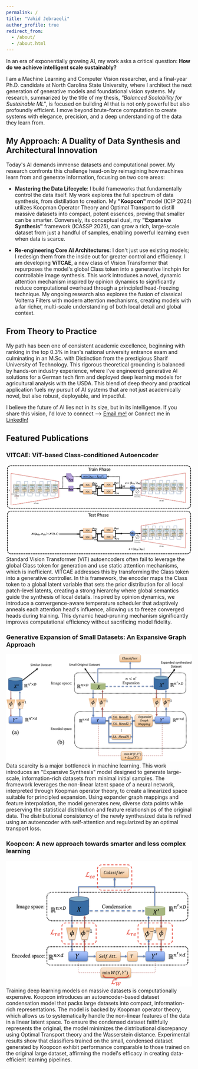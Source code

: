 ```yaml
---
permalink: /
title: "Vahid Jebraeeli"
author_profile: true
redirect_from: 
  - /about/
  - /about.html
---
```


In an era of exponentially growing AI, my work asks a critical question: **How do we achieve intelligent scale sustainably?**

I am a Machine Learning and Computer Vision researcher, and a final-year Ph.D. candidate at North Carolina State University, where I architect the next generation of generative models and foundational vision systems. My research, summarized by the title of my thesis, *"Balanced Scalability for Sustainable ML"*, is focused on building AI that is not only powerful but also profoundly efficient. I move beyond brute-force computation to create systems with elegance, precision, and a deep understanding of the data they learn from.

## My Approach: A Duality of Data Synthesis and Architectural Innovation

Today's AI demands immense datasets and computational power. My research confronts this challenge head-on by reimagining how machines learn from and generate information, focusing on two core areas:

* **Mastering the Data Lifecycle**: I build frameworks that fundamentally control the data itself. My work explores the full spectrum of data synthesis, from distillation to creation. My **"Koopcon"** model (ICIP 2024) utilizes Koopman Operator Theory and Optimal Transport to distill massive datasets into compact, potent essences, proving that smaller can be smarter. Conversely, its conceptual dual, my **"Expansive Synthesis"** framework (ICASSP 2025), can grow a rich, large-scale dataset from just a handful of samples, enabling powerful learning even when data is scarce.

* **Re-engineering Core AI Architectures**: I don't just use existing models; I redesign them from the inside out for greater control and efficiency. I am developing **ViTCAE**, a new class of Vision Transformer that repurposes the model's global Class token into a generative linchpin for controllable image synthesis. This work introduces a novel, dynamic attention mechanism inspired by opinion dynamics to significantly reduce computational overhead through a principled head-freezing technique. My ongoing research also explores the fusion of classical Volterra Filters with modern attention mechanisms, creating models with a far richer, multi-scale understanding of both local detail and global context.

## From Theory to Practice

My path has been one of consistent academic excellence, beginning with ranking in the top 0.3% in Iran's national university entrance exam and culminating in an M.Sc. with Distinction from the prestigious Sharif University of Technology. This rigorous theoretical grounding is balanced by hands-on industry experience, where I’ve engineered generative AI solutions for a German tech firm and deployed deep learning models for agricultural analysis with the USDA. This blend of deep theory and practical application fuels my pursuit of AI systems that are not just academically novel, but also robust, deployable, and impactful.

I believe the future of AI lies not in its size, but in its intelligence. If you share this vision, I'd love to connect --> [Email me!](mailto:vjebrae@ncsu.edu) or Connect me in [LinkedIn!](https://www.linkedin.com/in/vahid-jebraeeli-2a1406102/)

## Featured Publications

### VITCAE: ViT-based Class-conditioned Autoencoder
![VITCAE Architecture](/images/vitcae_architecture.png)
Standard Vision Transformer (ViT) autoencoders often fail to leverage the global Class token for generation and use static attention mechanisms, which is inefficient. VITCAE addresses this by transforming the Class token into a generative controller. In this framework, the encoder maps the Class token to a global latent variable that sets the prior distribution for all local patch-level latents, creating a strong hierarchy where global semantics guide the synthesis of local details. Inspired by opinion dynamics, we introduce a convergence-aware temperature scheduler that adaptively anneals each attention head's influence, allowing us to freeze converged heads during training. This dynamic head-pruning mechanism significantly improves computational efficiency without sacrificing model fidelity.

### Generative Expansion of Small Datasets: An Expansive Graph Approach
![Expansive Synthesis Architecture](/images/expansive_synthesis.png)
Data scarcity is a major bottleneck in machine learning. This work introduces an "Expansive Synthesis" model designed to generate large-scale, information-rich datasets from minimal initial samples. The framework leverages the non-linear latent space of a neural network, interpreted through Koopman operator theory, to create a linearized space suitable for principled expansion. Using expander graph mappings and feature interpolation, the model generates new, diverse data points while preserving the statistical distribution and feature relationships of the original data. The distributional consistency of the newly synthesized data is refined using an autoencoder with self-attention and regularized by an optimal transport loss.

### Koopcon: A new approach towards smarter and less complex learning
![Koopcon Architecture](/images/koopcon_architecture.png)
Training deep learning models on massive datasets is computationally expensive. Koopcon introduces an autoencoder-based dataset condensation model that packs large datasets into compact, information-rich representations. The model is backed by Koopman operator theory, which allows us to systematically handle the non-linear features of the data in a linear latent space. To ensure the condensed dataset faithfully represents the original, the model minimizes the distributional discrepancy using Optimal Transport theory and the Wasserstein distance. Experimental results show that classifiers trained on the small, condensed dataset generated by Koopcon exhibit performance comparable to those trained on the original large dataset, affirming the model's efficacy in creating data-efficient learning pipelines.
